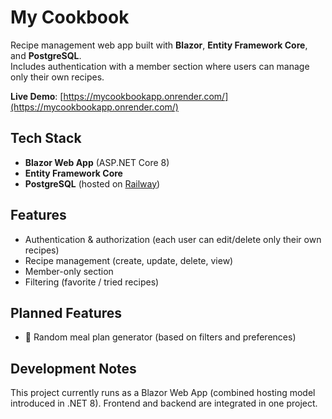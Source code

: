 # My Cookbook

Recipe management web app built with **Blazor**, **Entity Framework Core**, and **PostgreSQL**.  
Includes authentication with a member section where users can manage only their own recipes.

**Live Demo**: [https://mycookbookapp.onrender.com/](https://mycookbookapp.onrender.com/)

## Tech Stack
- **Blazor Web App** (ASP.NET Core 8)  
- **Entity Framework Core**  
- **PostgreSQL** (hosted on [Railway](https://railway.app/))  

## Features
- Authentication & authorization (each user can edit/delete only their own recipes)  
- Recipe management (create, update, delete, view)  
- Member-only section  
- Filtering (favorite / tried recipes)

## Planned Features
- 🎲 Random meal plan generator (based on filters and preferences)

## Development Notes
This project currently runs as a Blazor Web App (combined hosting model introduced in .NET 8).
Frontend and backend are integrated in one project.
